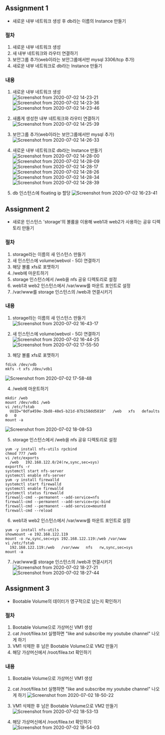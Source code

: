 ## Assignment 1  
- 새로운 내부 네트워크 생성 후 db라는 이름의 Instance 만들기

### 절차
1. 새로운 내부 네트워크 생성
2. 새 내부 네트워크와 라우터 연결하기
3. 보안그룹 추가(web이라는 보안그룹에서만 mysql 3306/tcp 추가)
4. 새로운 내부 네트워크로 db라는 Instance 만들기

### 내용
1. 새로운 내부 네트워크 생성   
![Screenshot from 2020-07-02 14-23-21](https://user-images.githubusercontent.com/53208493/86319557-bb6b8900-bc6f-11ea-9ab0-0e137c714a50.png)
![Screenshot from 2020-07-02 14-23-36](https://user-images.githubusercontent.com/53208493/86319559-bc9cb600-bc6f-11ea-83c0-dbdb802fd246.png)
![Screenshot from 2020-07-02 14-23-46](https://user-images.githubusercontent.com/53208493/86319561-bc9cb600-bc6f-11ea-87cb-f0b665773aa4.png)

2. 새롭게 생성한 내부 네트워크와 라우터 연결하기   
![Screenshot from 2020-07-02 14-25-39](https://user-images.githubusercontent.com/53208493/86319647-efdf4500-bc6f-11ea-8886-f1321212093e.png)

3. 보안그룹 추가(web이라는 보안그룹에서만 mysql 추가)   
![Screenshot from 2020-07-02 14-26-33](https://user-images.githubusercontent.com/53208493/86319687-100f0400-bc70-11ea-9eca-e376ad4d5981.png)

4. 새로운 내부 네트워크로 db라는 Instance 만들기
![Screenshot from 2020-07-02 14-28-00](https://user-images.githubusercontent.com/53208493/86319837-5ebc9e00-bc70-11ea-92dd-94b46b76119a.png)
![Screenshot from 2020-07-02 14-28-09](https://user-images.githubusercontent.com/53208493/86319839-5f553480-bc70-11ea-8119-462afd5e73f6.png)
![Screenshot from 2020-07-02 14-28-17](https://user-images.githubusercontent.com/53208493/86319841-5fedcb00-bc70-11ea-9afe-0e96ad831f94.png)
![Screenshot from 2020-07-02 14-28-26](https://user-images.githubusercontent.com/53208493/86319843-60866180-bc70-11ea-89f3-e95275600391.png)
![Screenshot from 2020-07-02 14-28-34](https://user-images.githubusercontent.com/53208493/86319845-611ef800-bc70-11ea-96ba-3be204f9ccf9.png)
![Screenshot from 2020-07-02 14-28-39](https://user-images.githubusercontent.com/53208493/86319847-611ef800-bc70-11ea-9669-e04f63730969.png)

5. db 인스턴스에 floating ip 할당
![Screenshot from 2020-07-02 16-23-41](https://user-images.githubusercontent.com/53208493/86329060-9df2eb00-bc80-11ea-9b7a-3104d9895925.png)

## Assignment 2
- 새로운 인스턴스 'storage'의 볼륨을 이용해 web1과 web2가 사용하는 공유 디렉토리 만들기

### 절차
1. storage라는 이름의 새 인스턴스 만들기
2. 새 인스턴스에 volume(webvol - 5G) 연결하기
3. 해당 볼륨 xfs로 포맷하기
4. /web에 마운트하기
5. storage 인스턴스에서 /web을 nfs 공유 디렉토리로 설정
6. web1과 web2 인스턴스에서 /var/www를 마운트 포인트로 설정
7. /var/www를 storage 인스턴스의 /web과 연결시키기

### 내용
1. storage라는 이름의 새 인스턴스 만들기
![Screenshot from 2020-07-02 16-43-17](https://user-images.githubusercontent.com/53208493/86330808-2bcfd580-bc83-11ea-988a-fb825c18bbb4.png)

2. 새 인스턴스에 volume(webvol - 5G) 연결하기
![Screenshot from 2020-07-02 16-44-25](https://user-images.githubusercontent.com/53208493/86330949-5cb00a80-bc83-11ea-8bec-6019e58d5cb7.png)
![Screenshot from 2020-07-02 17-55-50](https://user-images.githubusercontent.com/53208493/86338445-4e66ec00-bc8d-11ea-86aa-bbaaeb09bb77.png)

3. 해당 볼륨 xfs로 포맷하기
```
fdisk /dev/vdb
mkfs -t xfs /dev/vdb1
```
![Screenshot from 2020-07-02 17-58-48](https://user-images.githubusercontent.com/53208493/86338804-be757200-bc8d-11ea-808f-f0707df1281e.png)

4. /web에 마운트하기
```
mkdir /web
mount /dev/vdb1 /web
vi /etc/fstab
  UUID="0dfa459e-3bd8-48e5-b21d-87b158dd5810"   /web   xfs   defaults   0   0
mount -a
```
![Screenshot from 2020-07-02 18-08-53](https://user-images.githubusercontent.com/53208493/86339912-1f517a00-bc8f-11ea-812f-fcb1f6f72069.png)

5. storage 인스턴스에서 /web을 nfs 공유 디렉토리로 설정
```
yum -y install nfs-utils rpcbind
chmod 777 /web
vi /etc/exports
  /web   192.168.122.0/24(rw,sync,sec=sys)
exportfs -r
systemctl start nfs-server
systemctl enable nfs-server
yum -y install firewalld
systemctl start firewalld
systemctl enable firewalld
systemctl status firewalld
firewall-cmd --permanent --add-service=nfs
firewall-cmd --permanent --add-service=rpc-bind
firewall-cmd --permanent --add-service=mountd
firewall-cmd --reload
```

6. web1과 web2 인스턴스에서 /var/www를 마운트 포인트로 설정
```
yum -y install nfs-utils
showmount -e 192.168.122.119
mount -o rw,sync,sec=sys 192.168.122.119:/web /var/www
vi /etc/fstab
  192.168.122.119:/web   /var/www   nfs   rw,sync,sec=sys
mount -a
```

7. /var/www를 storage 인스턴스의 /web과 연결시키기   
![Screenshot from 2020-07-02 18-27-21](https://user-images.githubusercontent.com/53208493/86341834-c800d900-bc91-11ea-835e-e57a128762f9.png)
![Screenshot from 2020-07-02 18-27-44](https://user-images.githubusercontent.com/53208493/86341841-c8996f80-bc91-11ea-8311-a54624053906.png)

## Assignment 3
- Bootable Volume의 데이터가 영구적으로 남는지 확인하기

### 절차
1. Bootable Volume으로 가상머신 VM1 생성
2. cat /root/filea.txt 실행하면 "like and subscribe my youtube channel" 나오게 하기
3. VM1 삭제한 후 남은 Bootable Volume으로 VM2 만들기
4. 해당 가상머신에서 /root/filea.txt 확인하기

### 내용
1. Bootable Volume으로 가상머신 VM1 생성
2. cat /root/filea.txt 실행하면 "like and subscribe my youtube channel" 나오게 하기
![Screenshot from 2020-07-02 18-50-22](https://user-images.githubusercontent.com/53208493/86344184-eae0bc80-bc94-11ea-8ce9-59a91634d017.png)

3. VM1 삭제한 후 남은 Bootable Volume으로 VM2 만들기
![Screenshot from 2020-07-02 18-53-13](https://user-images.githubusercontent.com/53208493/86344493-4f9c1700-bc95-11ea-8d15-6f8ab13a5463.png)

4. 해당 가상머신에서 /root/filea.txt 확인하기   
![Screenshot from 2020-07-02 18-54-03](https://user-images.githubusercontent.com/53208493/86344629-75292080-bc95-11ea-8a26-1764d768d30a.png)

